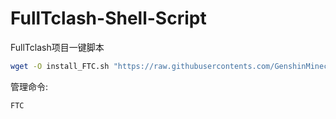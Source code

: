 # FullTclash-Shell-Script
FullTclash项目一键脚本
```bash
wget -O install_FTC.sh "https://raw.githubusercontents.com/GenshinMinecraft/FullTclash-Shell-Script/main/install.sh" && bash install_FTC.sh
```
管理命令:
```bash
FTC
```

